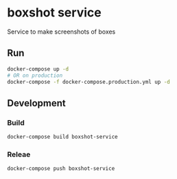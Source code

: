 # boxshot service

Service to make screenshots of boxes

## Run

```bash
docker-compose up -d
# OR on production
docker-compose -f docker-compose.production.yml up -d
```

## Development

### Build

```bash
docker-compose build boxshot-service
```

### Releae

```bash
docker-compose push boxshot-service
```

